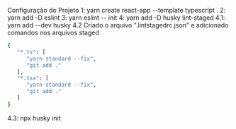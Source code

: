 Configuração do Projeto
1: yarn create react-app --template typescript .
2: yarn add -D eslint
3: yarn eslint -- init
4: yarn add -D husky lint-staged
4.1: yarn add --dev husky
4.2 Criado o arquivo ".lintstagedrc.json" e adicionado comandos nos arquivos staged

```bash
{
   "*.ts": [
      "yarn standard --fix",
      "git add ."
   ],
   "*.tsx": [
      "yarn standard --fix",
      "git add ."
   ]
}
```

4.3: npx husky init
